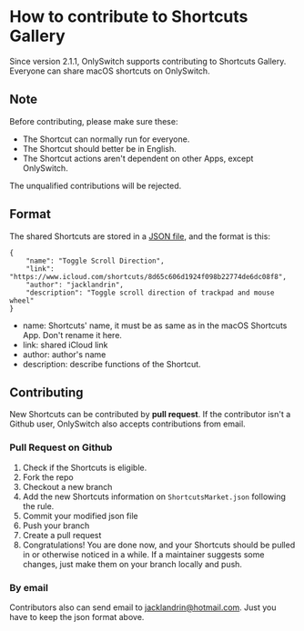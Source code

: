# How to contribute to Shortcuts Gallery

Since version 2.1.1, OnlySwitch supports contributing to Shortcuts Gallery. Everyone can share macOS shortcuts on OnlySwitch.

## Note
Before contributing, please make sure these:
* The Shortcut can normally run for everyone.
* The Shortcut should better be in English.
* The Shortcut actions aren't dependent on other Apps, except OnlySwitch.

The unqualified contributions will be rejected.

## Format
The shared Shortcuts are stored in a [JSON file](OnlySwitch/Resource/ShortcutsMarket/ShortcutsMarket.json), and the format is this:
```
{
    "name": "Toggle Scroll Direction",
    "link": "https://www.icloud.com/shortcuts/8d65c606d1924f098b22774de6dc08f8",
    "author": "jacklandrin",
    "description": "Toggle scroll direction of trackpad and mouse wheel"
}
```
* name: Shortcuts' name, it must be as same as in the macOS Shortcuts App. Don't rename it here.
* link: shared iCloud link
* author: author's name
* description: describe functions of the Shortcut.

## Contributing

New Shortcuts can be contributed by **pull request**. If the contributor isn't a Github user, OnlySwitch also accepts contributions from email.

### Pull Request on Github

1. Check if the Shortcuts is eligible.
2. Fork the repo
3. Checkout a new branch
4. Add the new Shortcuts information on `ShortcutsMarket.json` following the rule.
5. Commit your modified json file
6. Push your branch
7. Create a pull request
8. Congratulations! You are done now, and your Shortcuts should be pulled in or otherwise noticed in a while. If a maintainer suggests some changes, just make them on your branch locally and push.

### By email

Contributors also can send email to jacklandrin@hotmail.com. Just you have to keep the json format above.
